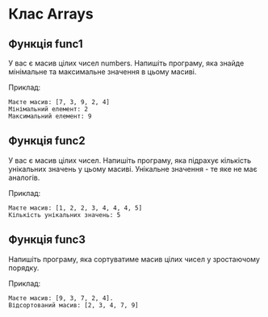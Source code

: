 # Клас Arrays

## Функція func1

У вас є масив цілих чисел numbers. Напишіть програму, яка знайде мінімальне та максимальне значення в цьому масиві.

Приклад:
    
    Маєте масив: [7, 3, 9, 2, 4]
    Мінімальний елемент: 2
    Максимальний елемент: 9

## Функція func2
У вас є масив цілих чисел. Напишіть програму, яка підрахує кількість унікальних значень у цьому масиві. Унікальне значення - те яке не має аналогів.

Приклад:

    Маєте масив: [1, 2, 2, 3, 4, 4, 4, 5]
    Кількість унікальних значень: 5


## Функція func3

Напишіть програму, яка сортуватиме масив цілих чисел у зростаючому порядку.

Приклад:
    
    Маєте масив: [9, 3, 7, 2, 4].
    Відсортований масив: [2, 3, 4, 7, 9]
